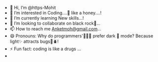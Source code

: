 - 👋 Hi, I’m @https-Mohit
- 👀 I’m interested in Coding....🍯 like a honey....!
- 🌱 I’m currently learning New skills...!
- 💞️ I’m looking to collaborate on black rock🖤...
- 📫 How to reach me Anketmoh@gmail.com...
- 😄 Pronouns: Why do programmers'🧑🏻‍💻 prefer dark 🌚 mode?
            Because light✨ attracts bugs🐞🪲!
- ⚡ Fun fact: coding is like a drugs ...
- 

<!---
https-Mohit/https-Mohit is a ✨ special ✨ repository because its `README.md` (this file) appears on your GitHub profile.
You can click the Preview link to take a look at your changes.
--->
